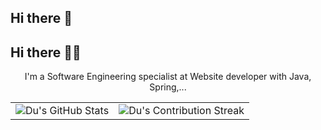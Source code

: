 ## Hi there 👋

<!--
**NhatTranMinh15/NhatTranMinh15** is a ✨ _special_ ✨ repository because its `README.md` (this file) appears on your GitHub profile.

Here are some ideas to get you started:

- 🔭 I’m currently working on ...
- 🌱 I’m currently learning ...
- 👯 I’m looking to collaborate on ...
- 🤔 I’m looking for help with ...
- 💬 Ask me about ...
- 📫 How to reach me: ...
- 😄 Pronouns: ...
- ⚡ Fun fact: ...
-->
## Hi there 👋🚀

<!--
**khanhduzz/khanhduzz** is a ✨ _special_ ✨ repository because its `README.md` (this file) appears on your GitHub profile.

Here are some ideas to get you started:

- 🔭 I’m currently working on ...
- 🌱 I’m currently learning ...
- 👯 I’m looking to collaborate on ...
- 🤔 I’m looking for help with ...
- 💬 Ask me about ...
- 📫 How to reach me: ...
- 😄 Pronouns: ...
- ⚡ Fun fact: ...
-->
<div align="center">
 <!--   <h2>🚀 About Me</h2> -->
<!--     <p><img src="termina-gh.gif" alt="Terminal GH GIF" /></p> -->
    <p>I'm a Software Engineering specialist at Website developer with Java, Spring,...</p>
</div>

<div align="center">
 <table align="center" width="100%" height="100%" >
    <tr>
       <td><img style="border: none;" src="https://github-profile-summary-cards.vercel.app/api/cards/profile-details?username=khanhduzz&theme=github_dark" alt="Du's GitHub Stats"/></td>   
       <td><img style="border: none;" src="https://github-readme-streak-stats.herokuapp.com/?user=khanhduzz&theme=merko" alt="Du's Contribution Streak"/></td>
    </tr>
 </table>

 <table align="center" width="100%" height="100%" >
    <tr>
        <td><img style="border: none;" src="https://github-profile-summary-cards.vercel.app/api/cards/stats?username=khanhduzz&theme=github_dark" alt="Du's GitHub Stats"/></td>
        <td><img style="border: none;" src="https://github-profile-summary-cards.vercel.app/api/cards/productive-time?username=khanhduzz&theme=github_dark&utcOffset=10" alt="Du's GitHub Stats"/>
        <td><img style="border: none;" src="https://github-profile-summary-cards.vercel.app/api/cards/repos-per-language?username=khanhduzz&theme=github_dark" alt="Du's GitHub Stats"/></td>
        <td><img style="border: none;" src="https://github-profile-summary-cards.vercel.app/api/cards/most-commit-language?username=khanhduzz&theme=github_dark" alt="Du's GitHub Stats"/></td>
    </tr>
 </table>
</div>

<div align="center">
    <img src="https://github-readme-stats.vercel.app/api?username=khanhduzz&show_icons=true&theme=dark" alt="Stats"/>
</div>
<!--
<div align="center">
  <img src="https://raw.githubusercontent.com/khanhduzz/khanhduzz/output/github-contribution-grid-snake-dark.svg#gh-dark-mode-only" alt="GitHub Contribution Grid Snake Animation Dark Mode"/>
  <img src="https://raw.githubusercontent.com/khanhduzz/khanhduzz/output/github-contribution-grid-snake.svg#gh-light-mode-only" alt="GitHub Contribution Grid Snake Animation Light Mode"/>
</div>
-->
